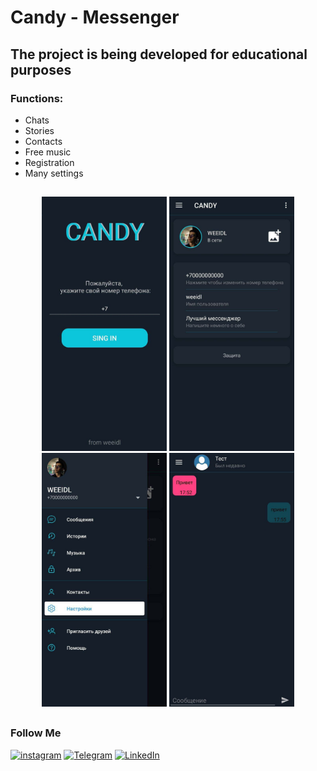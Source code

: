 # Candy - Messenger

## The project is being developed for educational purposes

### Functions:
+ Chats
+ Stories
+ Contacts
+ Free music
+ Registration
+ Many settings


## 
<p align="center">
  <img src="https://github.com/weeidl/Candy/blob/main/assets/candy_0.jpg" width="200" title="weeidl">
  <img src="https://github.com/weeidl/Candy/blob/main/assets/candy_1.jpg" width="200" title="weeidl">
  <img src="https://github.com/weeidl/Candy/blob/main/assets/candy_2.jpg" width="200" title="weeidl">
  <img src="https://github.com/weeidl/Candy/blob/main/assets/candy_3.jpg" width="200" title="weeidl">
</p>

##

### Follow Me
[![instagram](https://img.shields.io/badge/-instagram-05151e?style=for-the-badge&logo=instagram)](https://www.instagram.com/weeidl/)
[![Telegram](https://img.shields.io/badge/-Telegram-05151e?style=for-the-badge&logo=Telegram)](https://t.me/weeidl)
[![LinkedIn](https://img.shields.io/badge/-LinkedIn-05151e?style=for-the-badge&logo=LinkedIn)](https://www.linkedin.com/in/weeidl/)
